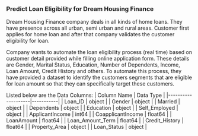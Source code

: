 ### Predict Loan Eligibility for Dream Housing Finance
Dream Housing Finance company deals in all kinds of home loans. They have presence across all urban, semi urban and rural areas. Customer first applies for home loan and after that company validates the customer eligibility for loan.

Company wants to automate the loan eligibility process (real time) based on customer detail provided while filling online application form. These details are Gender, Marital Status, Education, Number of Dependents, Income, Loan Amount, Credit History and others. To automate this process, they have provided a dataset to identify the customers segments that are eligible for loan amount so that they can specifically target these customers.

Listed below are the Data Columns:
| Column Name        | Data Type |
|--------------------|-----------|
| Loan_ID            | object    |
| Gender             | object    |
| Married            | object    |
| Dependents         | object    |
| Education          | object    |
| Self_Employed      | object    |
| ApplicantIncome    | int64     |
| CoapplicantIncome  | float64   |
| LoanAmount         | float64   |
| Loan_Amount_Term   | float64   |
| Credit_History     | float64   |
| Property_Area      | object    |
| Loan_Status        | object    |
